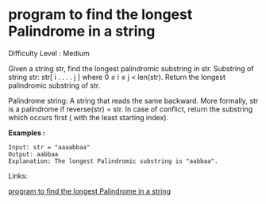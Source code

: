 # program to find the longest Palindrome in a string

Difficulty Level : Medium

Given a string str, find the longest palindromic substring in str. Substring of string str: str[ i . . . . j ] where 0 ≤ i ≤ j < len(str). Return the longest palindromic substring of str.

Palindrome string: A string that reads the same backward. More formally, str is a palindrome if reverse(str) = str. In case of conflict, return the substring which occurs first ( with the least starting index).

**Examples :**

```
Input: str = "aaaabbaa"
Output: aabbaa
Explanation: The longest Palindromic substring is "aabbaa".
```

Links:

[program to find the longest Palindrome in a string](https://www.geeksforgeeks.org/problems/longest-palindrome-in-a-string3411/1)
